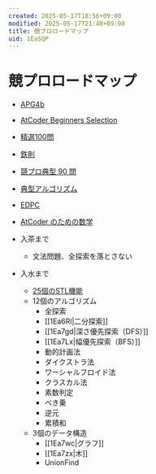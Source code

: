 ```yaml
---
created: 2025-05-17T18:56+09:00
modified: 2025-05-17T21:48+09:00
title: 競プロロードマップ
uid: 1Ea5QP
---
```


# 競プロロードマップ

- [APG4b](https://atcoder.jp/contests/apg4b)
- [ AtCoder Beginners Selection](https://qiita.com/drken/items/fd4e5e3630d0f5859067)
- [精選100問](https://qiita.com/e869120/items/eb50fdaece12be418faa#2-3-%E5%88%86%E9%87%8E%E5%88%A5%E5%88%9D%E4%B8%AD%E7%B4%9A%E8%80%85%E3%81%8C%E8%A7%A3%E3%81%8F%E3%81%B9%E3%81%8D%E9%81%8E%E5%8E%BB%E5%95%8F%E7%B2%BE%E9%81%B8-100-%E5%95%8F)
- [鉄則](https://atcoder.jp/contests/tessoku-book)
- [競プロ典型 90 問](https://atcoder.jp/contests/typical90)
- [典型アルゴリズム](https://atcoder.jp/contests/typical-algorithm)
- [EDPC](https://atcoder.jp/contests/dp)
- [AtCoder のための数学](https://qiita.com/e869120/items/b4a0493aac567c6a7240)

- 入茶まで
    - 文法問題、全探索を落とさない
- 入水まで
    - [25個のSTL機能](https://qiita.com/e869120/items/518297c6816adb67f9a5)
    - 12個のアルゴリズム
        - 全探索
        - [[1Ea6Rl|二分探索]]
        - [[1Ea7gd|深さ優先探索（DFS）]]
        - [[1Ea7Lx|幅優先探索（BFS）]]
        - 動的計画法
        - ダイクストラ法
        - ワーシャルフロイド法
        - クラスカル法
        - 素数判定
        - べき乗
        - 逆元
        - 累積和
    - 3個のデータ構造
        - [[1Ea7wc|グラフ]]
        - [[1Ea7zx|木]]
        - UnionFind